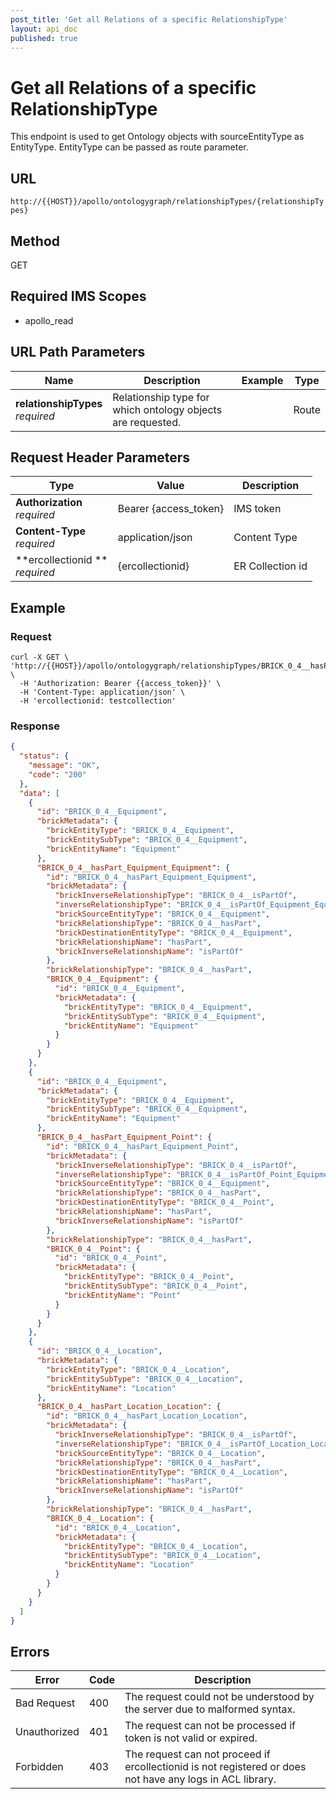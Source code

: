 ```yaml
---
post_title: 'Get all Relations of a specific RelationshipType'
layout: api_doc
published: true
---
```

# Get all Relations of a specific RelationshipType

This endpoint is used to get Ontology objects with sourceEntityType as EntityType. EntityType can be passed as route parameter.


## URL
`http://{{HOST}}/apollo/ontologygraph/relationshipTypes/{relationshipTypes}`

## Method

<div class="get">GET</div>

## Required IMS Scopes

* apollo_read

## URL Path Parameters

|Name|Description|Example|Type|
|---|---|---|---|
|**relationshipTypes**<br>*required*|Relationship type for which ontology objects are requested.||Route|

## Request Header Parameters

|Type|Value|Description|
|---|---|---|
|**Authorization** <br>*required*|Bearer {access_token}|IMS token|
|**Content-Type** <br>*required*|application/json|Content Type|
|**ercollectionid ** <br>*required*|{ercollectionid}|ER Collection id|

## Example

### Request

```shell
curl -X GET \
'http://{{HOST}}/apollo/ontologygraph/relationshipTypes/BRICK_0_4__hasPart_Equipment_Equipment' \
  -H 'Authorization: Bearer {{access_token}}' \
  -H 'Content-Type: application/json' \
  -H 'ercollectionid: testcollection' 
```

### Response

```json
{
  "status": {
    "message": "OK",
    "code": "200"
  },
  "data": [
    {
      "id": "BRICK_0_4__Equipment",
      "brickMetadata": {
        "brickEntityType": "BRICK_0_4__Equipment",
        "brickEntitySubType": "BRICK_0_4__Equipment",
        "brickEntityName": "Equipment"
      },
      "BRICK_0_4__hasPart_Equipment_Equipment": {
        "id": "BRICK_0_4__hasPart_Equipment_Equipment",
        "brickMetadata": {
          "brickInverseRelationshipType": "BRICK_0_4__isPartOf",
          "inverseRelationshipType": "BRICK_0_4__isPartOf_Equipment_Equipment",
          "brickSourceEntityType": "BRICK_0_4__Equipment",
          "brickRelationshipType": "BRICK_0_4__hasPart",
          "brickDestinationEntityType": "BRICK_0_4__Equipment",
          "brickRelationshipName": "hasPart",
          "brickInverseRelationshipName": "isPartOf"
        },
        "brickRelationshipType": "BRICK_0_4__hasPart",
        "BRICK_0_4__Equipment": {
          "id": "BRICK_0_4__Equipment",
          "brickMetadata": {
            "brickEntityType": "BRICK_0_4__Equipment",
            "brickEntitySubType": "BRICK_0_4__Equipment",
            "brickEntityName": "Equipment"
          }
        }
      }
    },
    {
      "id": "BRICK_0_4__Equipment",
      "brickMetadata": {
        "brickEntityType": "BRICK_0_4__Equipment",
        "brickEntitySubType": "BRICK_0_4__Equipment",
        "brickEntityName": "Equipment"
      },
      "BRICK_0_4__hasPart_Equipment_Point": {
        "id": "BRICK_0_4__hasPart_Equipment_Point",
        "brickMetadata": {
          "brickInverseRelationshipType": "BRICK_0_4__isPartOf",
          "inverseRelationshipType": "BRICK_0_4__isPartOf_Point_Equipment",
          "brickSourceEntityType": "BRICK_0_4__Equipment",
          "brickRelationshipType": "BRICK_0_4__hasPart",
          "brickDestinationEntityType": "BRICK_0_4__Point",
          "brickRelationshipName": "hasPart",
          "brickInverseRelationshipName": "isPartOf"
        },
        "brickRelationshipType": "BRICK_0_4__hasPart",
        "BRICK_0_4__Point": {
          "id": "BRICK_0_4__Point",
          "brickMetadata": {
            "brickEntityType": "BRICK_0_4__Point",
            "brickEntitySubType": "BRICK_0_4__Point",
            "brickEntityName": "Point"
          }
        }
      }
    },
    {
      "id": "BRICK_0_4__Location",
      "brickMetadata": {
        "brickEntityType": "BRICK_0_4__Location",
        "brickEntitySubType": "BRICK_0_4__Location",
        "brickEntityName": "Location"
      },
      "BRICK_0_4__hasPart_Location_Location": {
        "id": "BRICK_0_4__hasPart_Location_Location",
        "brickMetadata": {
          "brickInverseRelationshipType": "BRICK_0_4__isPartOf",
          "inverseRelationshipType": "BRICK_0_4__isPartOf_Location_Location",
          "brickSourceEntityType": "BRICK_0_4__Location",
          "brickRelationshipType": "BRICK_0_4__hasPart",
          "brickDestinationEntityType": "BRICK_0_4__Location",
          "brickRelationshipName": "hasPart",
          "brickInverseRelationshipName": "isPartOf"
        },
        "brickRelationshipType": "BRICK_0_4__hasPart",
        "BRICK_0_4__Location": {
          "id": "BRICK_0_4__Location",
          "brickMetadata": {
            "brickEntityType": "BRICK_0_4__Location",
            "brickEntitySubType": "BRICK_0_4__Location",
            "brickEntityName": "Location"
          }
        }
      }
    }
  ]
}
```

## Errors

|Error|Code|Description|
|---|---|---|
|Bad Request | 400| The request could not be understood by the server due to malformed syntax. |
|Unauthorized | 401| The request can not be processed if token is not valid or expired. |
|Forbidden | 403| The request can not proceed if ercollectionid is not registered or does not have any logs in ACL library. |
